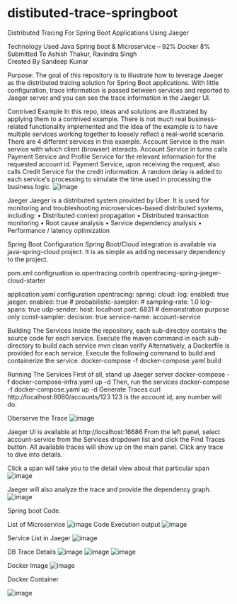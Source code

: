 # distibuted-trace-springboot
Distributed Tracing For Spring Boot Applications Using Jaeger

Technology Used	Java Spring boot & Microservice – 92%	Docker 8%
Submitted To	Ashish Thakur, Ravindra Singh	
Created By	Sandeep Kumar	

Purpose:
The goal of this repository is to illustrate how to leverage Jaeger as the distributed tracing solution for Spring Boot applications.
With little configuration, trace information is passed between services and reported to Jaeger server and you can see the trace information in the Jaeger UI.

Contrived Example
In this repo, ideas and solutions are illustrated by applying them to a contrived example. There is not much real business-related functionality implemented and the idea of the example is to have multiple services working together to loosely reflect a real-world scenario.
There are 4 different services in this example. Account Service is the main service with which client (browser) interacts. Account Service in turns calls Payment Service and Profile Service for the relevant information for the requested account id. Payment Service, upon receiving the request, also calls Credit Service for the credit information. A random delay is added to each service's processing to simulate the time used in processing the business logic.
![image](https://github.com/user-attachments/assets/86364918-ef89-49bc-a5a3-a01c15c28f5c)

 

Jaeger
Jaeger is a distributed system provided by Uber.
It is used for monitoring and troubleshooting microservices-based distributed systems, including:
•	Distributed context propagation
•	Distributed transaction monitoring
•	Root cause analysis
•	Service dependency analysis
•	Performance / latency optimization

Spring Boot Configuration
Spring Boot/Cloud integration is available via java-spring-cloud project. It is as simple as adding necessary dependency to the project.

pom.xml configruation
<dependency>
    <groupId>io.opentracing.contrib</groupId>
    <artifactId>opentracing-spring-jaeger-cloud-starter</artifactId>
</dependency>

application.yaml configuration
opentracing:
  spring:
    cloud:
      log:
        enabled: true
  jaeger:
    enabled: true
    #    probabilistic-sampler:
    #      sampling-rate: 1.0
    log-spans: true
    udp-sender:
      host: localhost
      port: 6831
    # demonstration purpose only
    const-sampler:
      decision: true
    service-name: account-service

Building The Services
Inside the repository, each sub-directoy contains the source code for each service. Execute the maven command in each sub-directory to build each service
mvn clean verify
Alternatively, a Dockerfile is provided for each service. Execute the following command to build and containerize the service.
docker-compose -f docker-compose.yaml build

Running The Services
First of all, stand up Jaeger server
docker-compose -f docker-compose-infra.yaml up -d
Then, run the services
docker-compose -f docker-compose.yaml up -d
Generate Traces
curl http://localhost:8080/accounts/123
123 is the account id, any number will do.

Oberserve the Trace
![image](https://github.com/user-attachments/assets/0fa800d2-dec3-4816-aea6-538d154bbf9e)

Jaeger UI is available at http://localhost:16686
From the left panel, select account-service from the Services dropdown list and click the Find Traces button.
All available traces will show up on the main panel. Click any trace to dive into details.
 
Click a span will take you to the detail view about that particular span
 ![image](https://github.com/user-attachments/assets/ce81e500-bd7e-4b65-8966-96a71287a9d0)

Jaeger will also analyze the trace and provide the dependency graph.
![image](https://github.com/user-attachments/assets/cd78980f-d6bf-4a29-be52-ed2798a46143)

 
Spring boot Code.

List of Microservice
![image](https://github.com/user-attachments/assets/10502a20-6137-4633-976e-2dcd9afc14c7)
Code Execution output
 ![image](https://github.com/user-attachments/assets/e4b408d1-b320-41f6-a688-ed3eb4b5d0f2)
 
Service List in Jaeger 
 ![image](https://github.com/user-attachments/assets/56937e05-30ef-409b-a025-633d6ad8892b)

 
DB Trace Details
 ![image](https://github.com/user-attachments/assets/1e9e736c-41fd-4c71-b6f4-a97809c0d72d)
 ![image](https://github.com/user-attachments/assets/bc375ea3-e3fa-4d31-8654-69da526c6b56)
![image](https://github.com/user-attachments/assets/7b854566-ecd0-4808-9c8b-d33559041c4e)


Docker Image
![image](https://github.com/user-attachments/assets/b6d19473-02c8-4b1d-b32d-8fd18a01bfa5)

 
Docker Container
 
![image](https://github.com/user-attachments/assets/c1dc0099-220f-4d05-a15d-dd910969d504)

 
